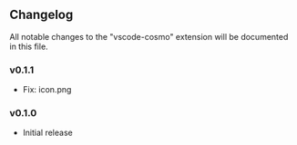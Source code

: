 ## Changelog

All notable changes to the "vscode-cosmo" extension will be documented in this file.

### v0.1.1

- Fix: icon.png

### v0.1.0

- Initial release
